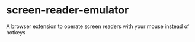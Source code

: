 # screen-reader-emulator
A browser extension to operate screen readers with your mouse instead of hotkeys
